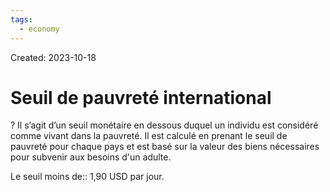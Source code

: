 ```yaml
---
tags:
  - economy
---
```

Created: 2023-10-18

# Seuil de pauvreté international
?
Il s’agit d’un seuil monétaire en dessous duquel un individu est considéré comme vivant dans la pauvreté. Il est calculé en prenant le seuil de pauvreté pour chaque pays et est basé sur la valeur des biens nécessaires pour subvenir aux besoins d'un adulte.

Le seuil moins de:: 1,90 USD par jour.